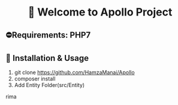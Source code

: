 # <h1 align="center" >👋 Welcome to  Apollo Project  </h1>
##  ⛔Requirements: PHP7
## :wrench: Installation & Usage
1. git clone https://github.com/HamzaManai/Apollo
2. composer install
3. Add Entity Folder(src/Entity)



 rima 